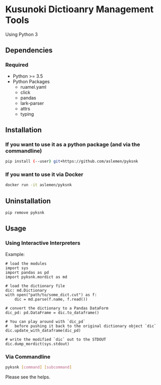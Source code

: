 # Kusunoki Dictioanry Management Tools
Using Python 3

## Dependencies
### Required
- Python >= 3.5
- Python Packages
    - ruamel.yaml
    - click
    - pandas
    - lark-parser
    - attrs
    - typing

## Installation
### If you want to use it as a python package (and via the commandline)
```sh
pip install (--user) git+https://github.com/aslemen/pyksnk
```

### If you want to use it via Docker
```sh
docker run -it aslemen/pyksnk
```

## Uninstallation
```sh
pip remove pyksnk
```

## Usage
### Using Interactive Interpreters

Example:
```python3
# load the modules
import sys
import pandas as pd
import pyksnk.mordict as md

# load the dictionary file
dic: md.Dictionary
with open("path/to/some_dict.cut") as f:
    dic = md.parse(f.name, f.read())

# convert the dictionary to a Pandas DataForm
dic_pd: pd.DataFrame = dic.to_dataframe()

# You can play around with `dic_pd`
#   before pushing it back to the original dictionary object `dic`
dic.update_with_dataframe(dic_pd)

# write the modified `dic` out to the STDOUT
dic.dump_mordict(sys.stdout)
```

### Via Commandline
```sh
pyksnk [command] [subcommand]
```
Please see the helps.
